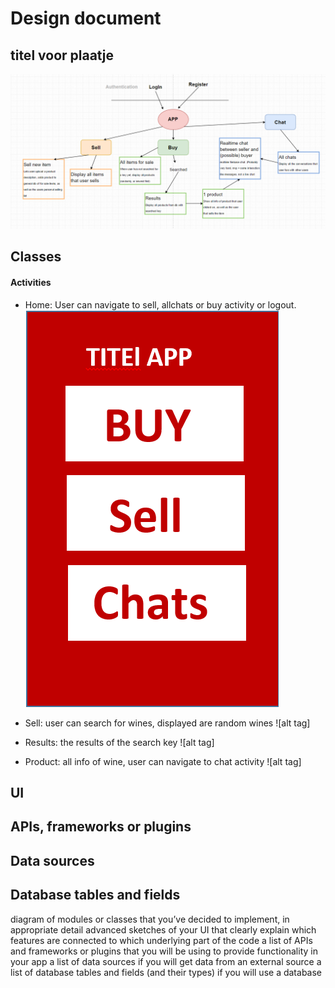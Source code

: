# Design document

## titel voor plaatje

![alt tag](https://github.com/koenzijlstra/Programmeerproject/blob/master/docs/Knipsel.PNG)
 
## Classes
#### Activities
* Home: User can navigate to sell, allchats or buy activity or logout.
![alt tag](https://github.com/koenzijlstra/Programmeerproject/blob/master/docs/Home.PNG)

* Sell: user can search for wines, displayed are random wines
![alt tag]

* Results: the results of the search key
![alt tag]

* Product: all info of wine, user can navigate to chat activity
![alt tag]




 
## UI

## APIs, frameworks or plugins

## Data sources

## Database tables and fields


diagram of modules or classes that you’ve decided to implement, in appropriate detail
advanced sketches of your UI that clearly explain which features are connected to which underlying part of the code
a list of APIs and frameworks or plugins that you will be using to provide functionality in your app
a list of data sources if you will get data from an external source
a list of database tables and fields (and their types) if you will use a database
